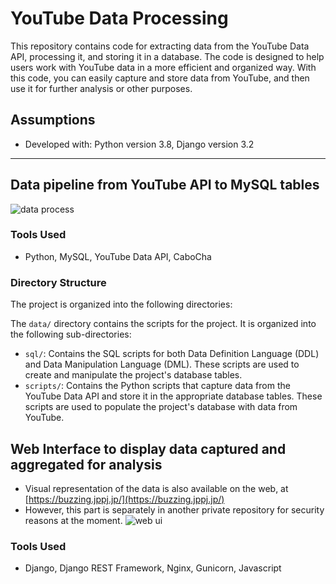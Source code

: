 # YouTube Data Processing
This repository contains code for extracting data from the YouTube Data API, processing it, and storing it in a database. The code is designed to help users work with YouTube data in a more efficient and organized way. With this code, you can easily capture and store data from YouTube, and then use it for further analysis or other purposes.

## Assumptions
- Developed with: Python version 3.8, Django version 3.2

---
## Data pipeline from YouTube API to MySQL tables
![data process](https://github.com/kttyo/buzzing/blob/d7644ccd0adbaee2ada61a30cd1feef2725770ec/static/Buzzing%20in%20Japan.jpeg)
### Tools Used
- Python, MySQL, YouTube Data API, CaboCha

### Directory Structure

The project is organized into the following directories:

The `data/` directory contains the scripts for the project. It is organized into the following sub-directories:

- `sql/`: Contains the SQL scripts for both Data Definition Language (DDL) and Data Manipulation Language (DML). These scripts are used to create and manipulate the project's database tables.
- `scripts/`: Contains the Python scripts that capture data from the YouTube Data API and store it in the appropriate database tables. These scripts are used to populate the project's database with data from YouTube.



## Web Interface to display data captured and aggregated for analysis
- Visual representation of the data is also available on the web, at [https://buzzing.jppj.jp/](https://buzzing.jppj.jp/)
- However, this part is separately in another private repository for security reasons at the moment. 
![web ui](https://github.com/kttyo/buzzing/blob/eacc9479d84979390e176ce9ee05f17f04208e0c/static/%E3%82%B9%E3%82%AF%E3%83%AA%E3%83%BC%E3%83%B3%E3%82%B7%E3%83%A7%E3%83%83%E3%83%88%202023-04-12%2017.37.11.jpg)
### Tools Used
- Django, Django REST Framework, Nginx, Gunicorn, Javascript
